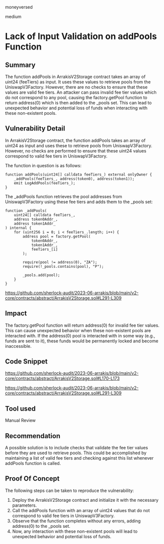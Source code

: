 moneyversed

medium

# Lack of Input Validation on addPools Function

## Summary

The function addPools in ArrakisV2Storage contract takes an array of uint24 (feeTiers) as input. It uses these values to retrieve pools from the UniswapV3Factory. However, there are no checks to ensure that these values are valid fee tiers. An attacker can pass invalid fee tier values which do not correspond to any pool, causing the factory.getPool function to return address(0) which is then added to the _pools set. This can lead to unexpected behavior and potential loss of funds when interacting with these non-existent pools.

## Vulnerability Detail

In ArrakisV2Storage contract, the function addPools takes an array of uint24 as input and uses these to retrieve pools from UniswapV3Factory. However, no checks are performed to ensure that these uint24 values correspond to valid fee tiers in UniswapV3Factory.

The function in question is as follows:

```solidity
function addPools(uint24[] calldata feeTiers_) external onlyOwner {
    _addPools(feeTiers_, address(token0), address(token1));
    emit LogAddPools(feeTiers_);
}
```

The _addPools function retrieves the pool addresses from UniswapV3Factory using these fee tiers and adds them to the _pools set:

```solidity
function _addPools(
    uint24[] calldata feeTiers_,
    address token0Addr_,
    address token1Addr_
) internal {
    for (uint256 i = 0; i < feeTiers_.length; i++) {
        address pool = factory.getPool(
            token0Addr_,
            token1Addr_,
            feeTiers_[i]
        );

        require(pool != address(0), "ZA");
        require(!_pools.contains(pool), "P");

        _pools.add(pool);
    }
}
```

https://github.com/sherlock-audit/2023-06-arrakis/blob/main/v2-core/contracts/abstract/ArrakisV2Storage.sol#L291-L309

## Impact

The factory.getPool function will return address(0) for invalid fee tier values. This can cause unexpected behavior when these non-existent pools are interacted with. If the address(0) pool is interacted with in some way (e.g., funds are sent to it), these funds would be permanently locked and become inaccessible.

## Code Snippet

https://github.com/sherlock-audit/2023-06-arrakis/blob/main/v2-core/contracts/abstract/ArrakisV2Storage.sol#L170-L173

https://github.com/sherlock-audit/2023-06-arrakis/blob/main/v2-core/contracts/abstract/ArrakisV2Storage.sol#L291-L309

## Tool used

Manual Review

## Recommendation

A possible solution is to include checks that validate the fee tier values before they are used to retrieve pools. This could be accomplished by maintaining a list of valid fee tiers and checking against this list whenever addPools function is called.

## Proof Of Concept

The following steps can be taken to reproduce the vulnerability:

1. Deploy the ArrakisV2Storage contract and initialize it with the necessary parameters.
2. Call the addPools function with an array of uint24 values that do not correspond to valid fee tiers in UniswapV3Factory.
3. Observe that the function completes without any errors, adding address(0) to the _pools set.
4. Now, any interaction with these non-existent pools will lead to unexpected behavior and potential loss of funds.


